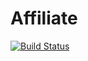 # Affiliate

[![Build Status](https://travis-ci.org/cerbero90/Affiliate.svg?branch=master)](https://travis-ci.org/cerbero90/Affiliate)
